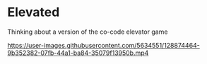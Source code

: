 # Elevated
Thinking about a version of the co-code elevator game


https://user-images.githubusercontent.com/5634551/128874464-9b352382-07fb-44a1-ba84-35079f13950b.mp4


